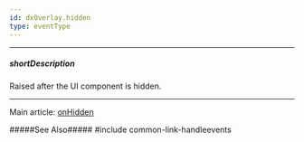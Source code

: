 ```yaml
---
id: dxOverlay.hidden
type: eventType
---
```

---
##### shortDescription
Raised after the UI component is hidden.

---
Main article: [onHidden](/api-reference/10%20UI%20Widgets/dxOverlay/1%20Configuration/onHidden.md '{basewidgetpath}/Configuration/#onHidden')

#####See Also#####
#include common-link-handleevents